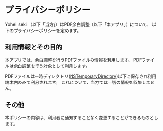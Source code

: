 # プライバシーポリシー

Yohei Iseki （以下「当方」）はPDF余白調整（以下「本アプリ」）について、
以下のプライバシーポリシーを定めます。

## 利用情報とその目的

本アプリでは、余白調整を行うPDFファイルの情報を利用します。
PDFファイルは余白調整を行う対象として利用します。

PDFファイルは一時ディレクトリ([NSTemporaryDirectory](https://developer.apple.com/documentation/foundation/1409211-nstemporarydirectory))以下に保存され利用端末内のみで利用されます。
これについて、当方では一切の情報を収集しません。

## その他

本ポリシーの内容は、利用者に通知することなく変更することができるものとします。
